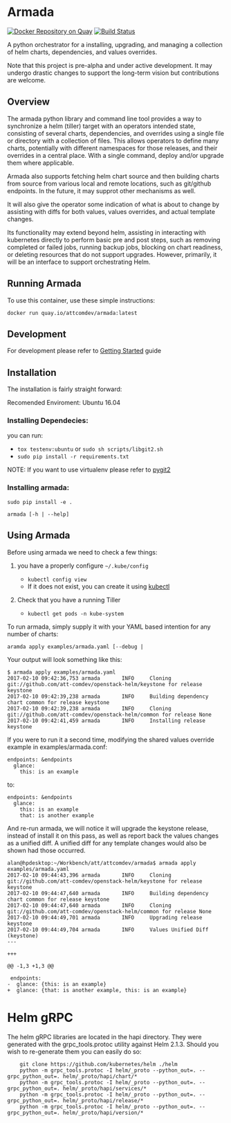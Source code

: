 # Armada

[![Docker Repository on Quay](https://quay.io/repository/attcomdev/armada/status "Docker Repository on Quay")](https://quay.io/repository/attcomdev/armada)
[![Build Status](https://travis-ci.org/att-comdev/armada.svg?branch=master)](https://travis-ci.org/att-comdev/armada)

A python orchestrator for a installing, upgrading, and managing a collection of helm charts, dependencies, and values overrides.

Note that this project is pre-alpha and under active development. It may undergo drastic changes to support the long-term vision but contributions are welcome.


## Overview

The armada python library and command line tool provides a way to synchronize a helm (tiller) target with an operators intended state, consisting of several charts, dependencies, and overrides using a single file or directory with a collection of files. This allows operators to define many charts, potentially with different namespaces for those releases, and their overrides in a central place.  With a single command, deploy and/or upgrade them where applicable.

Armada also supports fetching helm chart source and then building charts from source from various local and remote locations, such as git/github endpoints.  In the future, it may supprot other mechanisms as well.

It will also give the operator some indication of what is about to change by assisting with diffs for both values, values overrides, and actual template changes.

Its functionality may extend beyond helm, assisting in interacting with kubernetes directly to perform basic pre and post steps, such as removing completed or failed jobs, running backup jobs,  blocking on chart readiness, or deleting resources that do not support upgrades. However, primarily, it will be an interface to support orchestrating Helm.


## Running Armada

To use this container, use these simple instructions:

```
docker run quay.io/attcomdev/armada:latest
```

## Development

For development please refer to [Getting Started](./docs/development/getting-started.rst) guide

## Installation

The installation is fairly straight forward:

Recomended Enviroment: Ubuntu 16.04

### Installing Dependecies:

you can run:

* `tox testenv:ubuntu` or `sudo sh scripts/libgit2.sh`
* `sudo pip install -r requirements.txt`

NOTE: If you want to use virtualenv please refer to [pygit2](http://www.pygit2.org/install.html#libgit2-within-a-virtual-environment)

### Installing armada:

`sudo pip install -e .`

`armada [-h | --help]`

## Using Armada

Before using armada we need to check a few things:

1. you have a properly configure `~/.kube/config`
    * `kubectl config view`
    * If it does not exist, you can create it using [kubectl](https://kubernetes.io/docs/user-guide/kubectl/kubectl_config/)

1. Check that you have a running Tiller
    * `kubectl get pods -n kube-system`

To run armada, simply supply it with your YAML based intention for any number of charts:

```
aramda apply examples/armada.yaml [--debug |
```

Your output will look something like this:

```
$ armada apply examples/armada.yaml
2017-02-10 09:42:36,753 armada       INFO     Cloning git://github.com/att-comdev/openstack-helm/keystone for release keystone
2017-02-10 09:42:39,238 armada       INFO     Building dependency chart common for release keystone
2017-02-10 09:42:39,238 armada       INFO     Cloning git://github.com/att-comdev/openstack-helm/common for release None
2017-02-10 09:42:41,459 armada       INFO     Installing release keystone
```

If you were to run it a second time, modifying the shared values override example in examples/armada.conf:

```
endpoints: &endpoints
  glance:
    this: is an example
```

to:

```
endpoints: &endpoints
  glance:
    this: is an example
    that: is another example
```

And re-run armada, we will notice it will upgrade the keystone release, instead of install it on this pass, as well as report back the values changes as a unified diff.  A unified diff for any template changes would also be shown had those occurred.

```
alan@hpdesktop:~/Workbench/att/attcomdev/armada$ armada apply examples/armada.yaml
2017-02-10 09:44:43,396 armada       INFO     Cloning git://github.com/att-comdev/openstack-helm/keystone for release keystone
2017-02-10 09:44:47,640 armada       INFO     Building dependency chart common for release keystone
2017-02-10 09:44:47,640 armada       INFO     Cloning git://github.com/att-comdev/openstack-helm/common for release None
2017-02-10 09:44:49,701 armada       INFO     Upgrading release keystone
2017-02-10 09:44:49,704 armada       INFO     Values Unified Diff (keystone)
---

+++

@@ -1,3 +1,3 @@

 endpoints:
-  glance: {this: is an example}
+  glance: {that: is another example, this: is an example}

```

# Helm gRPC

The helm gRPC libraries are located in the hapi directory.  They were generated with the grpc_tools.protoc utility against Helm 2.1.3.  Should you wish to re-generate them you can easily do so:

```
    git clone https://github.com/kubernetes/helm ./helm
    python -m grpc_tools.protoc -I helm/_proto --python_out=. --grpc_python_out=. helm/_proto/hapi/chart/*
    python -m grpc_tools.protoc -I helm/_proto --python_out=. --grpc_python_out=. helm/_proto/hapi/services/*
    python -m grpc_tools.protoc -I helm/_proto --python_out=. --grpc_python_out=. helm/_proto/hapi/release/*
    python -m grpc_tools.protoc -I helm/_proto --python_out=. --grpc_python_out=. helm/_proto/hapi/version/*
```
